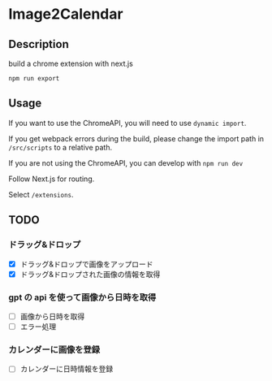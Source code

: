 # Image2Calendar

## Description

build a chrome extension with next.js

```bash:bash
npm run export
```

## Usage

If you want to use the ChromeAPI, you will need to use `dynamic import`.

If you get webpack errors during the build, please change the import path in `/src/scripts` to a relative path.

If you are not using the ChromeAPI, you can develop with `npm run dev`

Follow Next.js for routing.

Select `/extensions`.

## TODO

### ドラッグ&ドロップ

- [x] ドラッグ&ドロップで画像をアップロード
- [x] ドラッグ&ドロップされた画像の情報を取得

### gpt の api を使って画像から日時を取得

- [ ] 画像から日時を取得
- [ ] エラー処理

### カレンダーに画像を登録

- [ ] カレンダーに日時情報を登録

